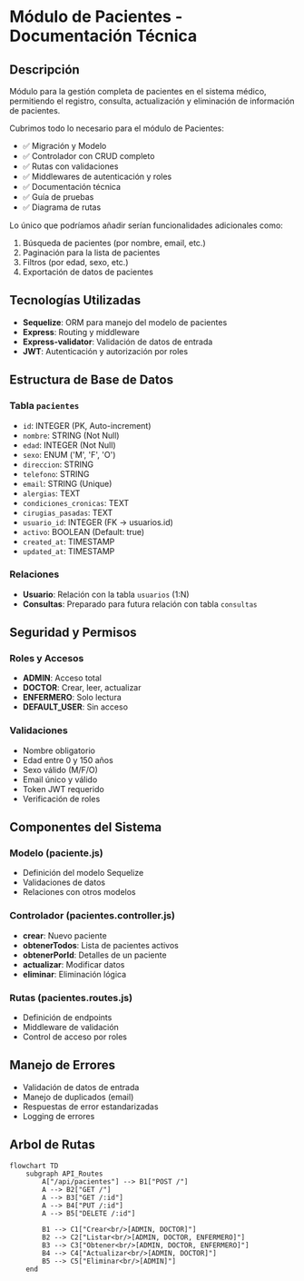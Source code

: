 # Módulo de Pacientes - Documentación Técnica

## Descripción
Módulo para la gestión completa de pacientes en el sistema médico, permitiendo el registro, consulta, actualización y eliminación de información de pacientes.

Cubrimos todo lo necesario para el módulo de Pacientes:

  *  ✅ Migración y Modelo
  *  ✅ Controlador con CRUD completo
  *  ✅ Rutas con validaciones
  *  ✅ Middlewares de autenticación y roles
  *  ✅ Documentación técnica
  *  ✅ Guía de pruebas
  *  ✅ Diagrama de rutas

Lo único que podríamos añadir serían funcionalidades adicionales como:
1. Búsqueda de pacientes (por nombre, email, etc.)
2. Paginación para la lista de pacientes
3. Filtros (por edad, sexo, etc.)
4. Exportación de datos de pacientes

## Tecnologías Utilizadas
- **Sequelize**: ORM para manejo del modelo de pacientes
- **Express**: Routing y middleware
- **Express-validator**: Validación de datos de entrada
- **JWT**: Autenticación y autorización por roles

## Estructura de Base de Datos
### Tabla `pacientes`
- `id`: INTEGER (PK, Auto-increment)
- `nombre`: STRING (Not Null)
- `edad`: INTEGER (Not Null)
- `sexo`: ENUM ('M', 'F', 'O')
- `direccion`: STRING
- `telefono`: STRING
- `email`: STRING (Unique)
- `alergias`: TEXT
- `condiciones_cronicas`: TEXT
- `cirugias_pasadas`: TEXT
- `usuario_id`: INTEGER (FK -> usuarios.id)
- `activo`: BOOLEAN (Default: true)
- `created_at`: TIMESTAMP
- `updated_at`: TIMESTAMP

### Relaciones
- **Usuario**: Relación con la tabla `usuarios` (1:N)
- **Consultas**: Preparado para futura relación con tabla `consultas`

## Seguridad y Permisos
### Roles y Accesos
- **ADMIN**: Acceso total
- **DOCTOR**: Crear, leer, actualizar
- **ENFERMERO**: Solo lectura
- **DEFAULT_USER**: Sin acceso

### Validaciones
- Nombre obligatorio
- Edad entre 0 y 150 años
- Sexo válido (M/F/O)
- Email único y válido
- Token JWT requerido
- Verificación de roles

## Componentes del Sistema

### Modelo (paciente.js)
- Definición del modelo Sequelize
- Validaciones de datos
- Relaciones con otros modelos

### Controlador (pacientes.controller.js)
- **crear**: Nuevo paciente
- **obtenerTodos**: Lista de pacientes activos
- **obtenerPorId**: Detalles de un paciente
- **actualizar**: Modificar datos
- **eliminar**: Eliminación lógica

### Rutas (pacientes.routes.js)
- Definición de endpoints
- Middleware de validación
- Control de acceso por roles

## Manejo de Errores
- Validación de datos de entrada
- Manejo de duplicados (email)
- Respuestas de error estandarizadas
- Logging de errores

## Arbol de Rutas

```mermaid
flowchart TD
    subgraph API_Routes
        A["/api/pacientes"] --> B1["POST /"]
        A --> B2["GET /"]
        A --> B3["GET /:id"]
        A --> B4["PUT /:id"]
        A --> B5["DELETE /:id"]

        B1 --> C1["Crear<br/>[ADMIN, DOCTOR]"]
        B2 --> C2["Listar<br/>[ADMIN, DOCTOR, ENFERMERO]"]
        B3 --> C3["Obtener<br/>[ADMIN, DOCTOR, ENFERMERO]"]
        B4 --> C4["Actualizar<br/>[ADMIN, DOCTOR]"]
        B5 --> C5["Eliminar<br/>[ADMIN]"]
    end
```
